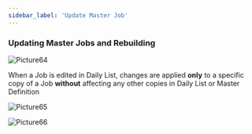 ```yaml
---
sidebar_label: 'Update Master Job'
---
```


### Updating Master Jobs and Rebuilding

<!--
<audio controls="controls">
  <source type="audio/mp3" src="audiobasic/JobsandRebuilding.mp3"></source>
  <p>Your browser does not support the audio element.</p>
</audio> 
-->

![Picture64](/imgbasic/Picture64.png)

When a Job is edited in Daily List, changes are applied **only** to a specific copy of a Job **without** affecting any other copies in Daily List or Master Definition   

![Picture65](/imgbasic/Picture65.png)

![Picture66](/imgbasic/Picture66.png)   
